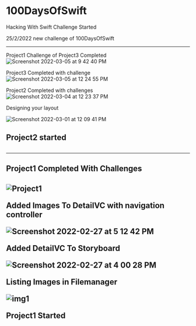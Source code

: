 # 100DaysOfSwift

Hacking With Swift Challenge Started

25/2/2022 new challenge of 100DaysOfSwift
<hr/>

Project1  Challenge of Project3 Completed
![Screenshot 2022-03-05 at 9 42 40 PM](https://user-images.githubusercontent.com/38833326/156891374-069fff1e-40aa-4b56-9c92-2e2aec14b042.png)

Project3 Completed with challenge
![Screenshot 2022-03-05 at 12 24 55 PM](https://user-images.githubusercontent.com/38833326/156872332-aae979cb-9ae0-4704-9063-700076371be7.png)

Project2 Completed with challenges
![Screenshot 2022-03-04 at 12 23 37 PM](https://user-images.githubusercontent.com/38833326/156714371-5ce94fe8-27c7-4f00-a116-f87e7025e2c8.png)

Designing your layout

![Screenshot 2022-03-01 at 12 09 41 PM](https://user-images.githubusercontent.com/38833326/156118222-880c0f2f-74bb-43bd-9412-5225ede024e9.png)

<h2>Project2 started<h2/>
<hr/>
<h2>Project1 Completed With Challenges<h2/>

![Project1](https://user-images.githubusercontent.com/38833326/155891386-70242db7-c87f-4066-8696-25e559f5bc3c.gif)

Added Images To DetailVC with navigation controller

![Screenshot 2022-02-27 at 5 12 42 PM](https://user-images.githubusercontent.com/38833326/155881006-87564757-67aa-40a9-bd00-54ebacaa27a5.png)

Added DetailVC To Storyboard

![Screenshot 2022-02-27 at 4 00 28 PM](https://user-images.githubusercontent.com/38833326/155878830-a711fb75-d842-4cb7-b7c8-5cb8ff6e30e5.png)

Listing Images in Filemanager

![img1](https://user-images.githubusercontent.com/38833326/155761237-e145dda7-d6fc-4770-b6e9-3798707fbbd1.png)

Project1 Started
